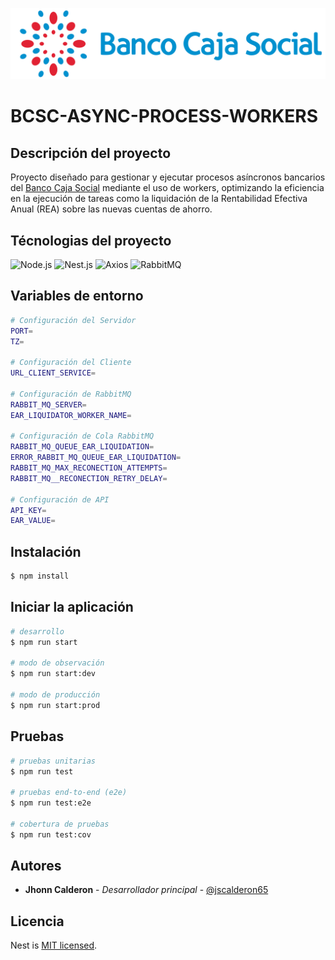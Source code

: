 <img src="assets/Banco_Caja_Social_logo.svg.png"></img>

# BCSC-ASYNC-PROCESS-WORKERS

## Descripción del proyecto

<p>Proyecto diseñado para gestionar y ejecutar procesos asíncronos bancarios del <a href="https://www.bancocajasocial.com/">Banco Caja Social</a> mediante el uso de workers, optimizando la eficiencia en la ejecución de tareas como la liquidación de la Rentabilidad Efectiva Anual (REA) sobre las nuevas cuentas de ahorro.</p>

## Técnologias del proyecto

![Node.js](https://img.shields.io/badge/Node.js-43853D?style=for-the-badge&logo=node.js&logoColor=white)
![Nest.js](https://img.shields.io/badge/Nest.js-e1234c?style=for-the-badge&logo=nestjs&logoColor=white)
![Axios](https://img.shields.io/static/v1?style=for-the-badge&message=Axios&color=5A29E4&logo=Axios&logoColor=FFFFFF&label=)
![RabbitMQ](https://img.shields.io/badge/Rabbitmq-FF6600?style=for-the-badge&logo=rabbitmq&logoColor=white)

## Variables de entorno

```bash
# Configuración del Servidor
PORT=
TZ=

# Configuración del Cliente
URL_CLIENT_SERVICE=

# Configuración de RabbitMQ
RABBIT_MQ_SERVER=
EAR_LIQUIDATOR_WORKER_NAME=

# Configuración de Cola RabbitMQ
RABBIT_MQ_QUEUE_EAR_LIQUIDATION=
ERROR_RABBIT_MQ_QUEUE_EAR_LIQUIDATION=
RABBIT_MQ_MAX_RECONECTION_ATTEMPTS=
RABBIT_MQ__RECONECTION_RETRY_DELAY=

# Configuración de API
API_KEY=
EAR_VALUE=
```

## Instalación

```bash
$ npm install
```

## Iniciar la aplicación

```bash
# desarrollo
$ npm run start

# modo de observación
$ npm run start:dev

# modo de producción
$ npm run start:prod
```

## Pruebas

```bash
# pruebas unitarias
$ npm run test

# pruebas end-to-end (e2e)
$ npm run test:e2e

# cobertura de pruebas
$ npm run test:cov
```

## Autores

- **Jhonn Calderon** - _Desarrollador principal_ - [@jscalderon65](https://github.com/jscalderon65)

## Licencia

Nest is [MIT licensed](LICENSE).

